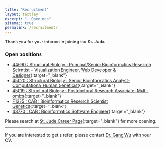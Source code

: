 ```yaml
---
title: "Recruitment"
layout: textlay
excerpt: "- Openings"
sitemap: true
permalink: /recruitment/
---
```


Thank you for your interest in joining the St. Jude.

### Open positions

- [44690 : Structural Biology : Principal/Senior Bioinformatics Research Scientist – Visualization Engineer, Web Developer & Designer](https://careers-stjude.icims.com/jobs/7786/principal-bioinformatics-research-scientist/job?in_iframe=1){:target="_blank"}
- [45020 : Structural Biology : Senior Bioinformatics Analyst- Computational Human Geneticist](https://careers-stjude.icims.com/jobs/8135/sr-bioinformatics-analyst/job){:target="_blank"}
- [45019 : Structural Biology : Postdoctoral Research Associate: Multi-omics](https://postdoc-stjude.icims.com/jobs/8136/postdoctoral-research-assoc/job?in_iframe=1){:target="_blank"}
- [F1285 : CAB : Bioinformatics Research Scientist Genetics](https://careers-stjude.icims.com/jobs/8131/bioinformatics-research-scientist/job){:target="_blank"}
- [43770 : CAB : Bioinformatics Software Engineer](https://careers-stjude.icims.com/jobs/6825/bioinformatics-software-engineer/job){:target="_blank"}

Please search at [St. Jude Career Page](https://jobs-stjude.icims.com/jobs/search?ss=1&searchKeyword=Bioinformatics&searchCategory=&searchZip=&searchRadius=20){:target="_blank"} for more opening. 

---

If you are interested to get a refer, please contact [Dr. Gang Wu](mailto:gang.wu#stjude.org?subject=[Refer]) with your CV.

